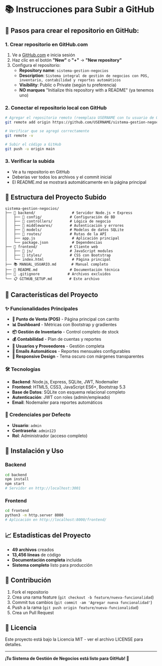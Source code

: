 # 📚 Instrucciones para Subir a GitHub

## 🚀 Pasos para crear el repositorio en GitHub:

### 1. Crear repositorio en GitHub.com
1. Ve a [GitHub.com](https://github.com) e inicia sesión
2. Haz clic en el botón **"New"** o **"+"** → **"New repository"**
3. Configura el repositorio:
   - **Repository name**: `sistema-gestion-negocios`
   - **Description**: `Sistema integral de gestión de negocios con POS, inventario, contabilidad y reportes automáticos`
   - **Visibility**: Public o Private (según tu preferencia)
   - **NO marques** "Initialize this repository with a README" (ya tenemos uno)

### 2. Conectar el repositorio local con GitHub
```bash
# Agregar el repositorio remoto (reemplaza USERNAME con tu usuario de GitHub)
git remote add origin https://github.com/USERNAME/sistema-gestion-negocios.git

# Verificar que se agregó correctamente
git remote -v

# Subir el código a GitHub
git push -u origin main
```

### 3. Verificar la subida
- Ve a tu repositorio en GitHub
- Deberías ver todos los archivos y el commit inicial
- El README.md se mostrará automáticamente en la página principal

## 📁 Estructura del Proyecto Subido

```
sistema-gestion-negocios/
├── 📂 backend/                 # Servidor Node.js + Express
│   ├── 📂 config/             # Configuración de BD
│   ├── 📂 controllers/        # Lógica de negocio
│   ├── 📂 middlewares/        # Autenticación y errores
│   ├── 📂 models/             # Modelos de datos SQLite
│   ├── 📂 routes/             # Rutas de la API
│   ├── app.js                 # Aplicación principal
│   └── package.json           # Dependencias
├── 📂 frontend/               # Cliente web
│   ├── 📂 js/                 # JavaScript modules
│   ├── 📂 styles/             # CSS con Bootstrap
│   └── index.html             # Página principal
├── 📚 MANUAL_USUARIO.md       # Manual completo
├── 📖 README.md               # Documentación técnica
├── 🚫 .gitignore             # Archivos excluidos
└── 📋 GITHUB_SETUP.md        # Este archivo
```

## 🎯 Características del Proyecto

### ✨ Funcionalidades Principales
- **🛒 Punto de Venta (POS)** - Página principal con carrito
- **📊 Dashboard** - Métricas con Bootstrap y gradientes
- **📦 Gestión de Inventario** - Control completo de stock
- **💰 Contabilidad** - Plan de cuentas y reportes
- **👥 Usuarios y Proveedores** - Gestión completa
- **📧 Emails Automáticos** - Reportes mensuales configurables
- **📱 Responsive Design** - Tema oscuro con márgenes transparentes

### 🛠️ Tecnologías
- **Backend**: Node.js, Express, SQLite, JWT, Nodemailer
- **Frontend**: HTML5, CSS3, JavaScript ES6+, Bootstrap 5.3
- **Base de Datos**: SQLite con esquema relacional completo
- **Autenticación**: JWT con roles (admin/empleado)
- **Email**: Nodemailer para reportes automáticos

### 🔐 Credenciales por Defecto
- **Usuario**: `admin`
- **Contraseña**: `admin123`
- **Rol**: Administrador (acceso completo)

## 🚀 Instalación y Uso

### Backend
```bash
cd backend
npm install
npm start
# Servidor en http://localhost:3001
```

### Frontend
```bash
cd frontend
python3 -m http.server 8000
# Aplicación en http://localhost:8000/frontend/
```

## 📈 Estadísticas del Proyecto
- **49 archivos** creados
- **13,456 líneas** de código
- **Documentación completa** incluida
- **Sistema completo** listo para producción

## 🤝 Contribución
1. Fork el repositorio
2. Crea una rama feature (`git checkout -b feature/nueva-funcionalidad`)
3. Commit tus cambios (`git commit -am 'Agregar nueva funcionalidad'`)
4. Push a la rama (`git push origin feature/nueva-funcionalidad`)
5. Crea un Pull Request

## 📄 Licencia
Este proyecto está bajo la Licencia MIT - ver el archivo LICENSE para detalles.

---

**¡Tu Sistema de Gestión de Negocios está listo para GitHub! 🎉**
